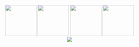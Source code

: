<div align="center">
<img src="https://media-giphy.com/stickers/developer-dev-html-lRNinuXDDLgR7Oe8LY/fullscreen" width="100px" height="100px">
<img src="https://media.giphy.com/media/JLE3Q31O7Tly08kTbj/giphy.gif" width="100px" height="100px">
<img src="https://giphy.com/gifs/code-developer-javascript-SvFocn0wNMx0iv2rYz" width="100px" height="100px">
<img src="https://giphy.com/gifs/code-developer-javascript-SvFocn0wNMx0iv2rYz/fullscreen" width="100px" height="100px">
</div>
<div align="center">
<a href="https://github.com/anuraghazra/github-readme-stats">
  <img src="https://github-readme-stats.vercel.app/api?username=Sara-kodehode&show_icons=true&theme=nightowl">
 </a>
</div>
<div align="center">
<!-- <a href="https://github.com/anuraghazra/github-readme-stats">
    <img src="https://github-readme-stats.vercel.app/api/top-langs/?username=Sara-Kodehode&layout=compact&show_icons=true&theme=nightowl" alt="Top Languages">
  </a> -->
</div>

